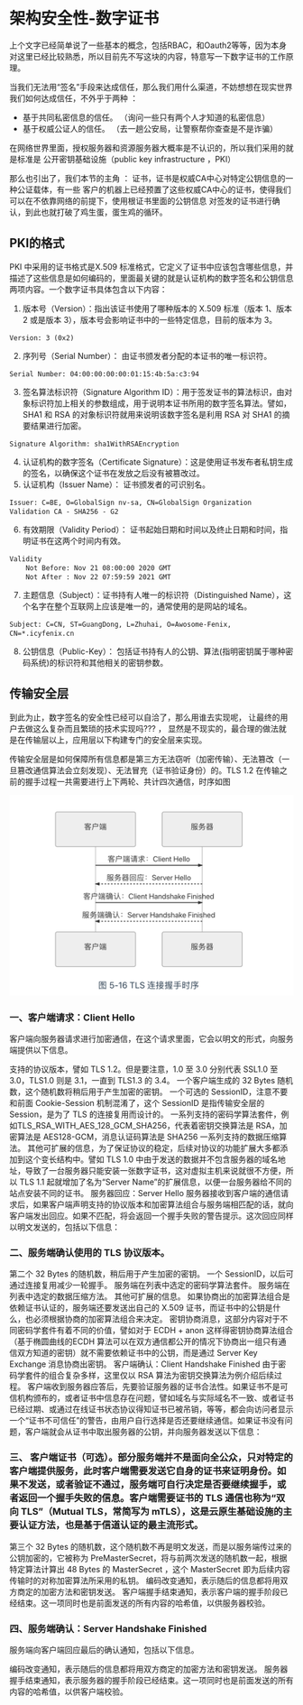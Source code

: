 # 架构安全性-数字证书

上个文字已经简单说了一些基本的概念，包括RBAC，和Oauth2等等，因为本身对这里已经比较熟悉，所以目前先不写这块的内容，特意写一下数字证书的工作原理。

当我们无法用“签名”手段来达成信任，那么我们用什么渠道，不妨想想在现实世界我们如何达成信任，不外乎于两种 ： 

+ 基于共同私密信息的信任。 （询问一些只有两个人才知道的私密信息）
+ 基于权威公证人的信任。 （去一趟公安局，让警察帮你查查是不是诈骗）

在网络世界里面，授权服务器和资源服务器大概率是不认识的，所以我们采用的就是标准是 公开密钥基础设施（public key infrastructure ，PKI）

那么也引出了，我们本节的主角 ：  证书，证书是权威CA中心对特定公钥信息的一种公证载体，有一些 客户的机器上已经预置了这些权威CA中心的证书，使得我们可以在不依靠网络的前提下，使用根证书里面的公钥信息
对签发的证书进行确认，到此也就打破了鸡生蛋，蛋生鸡的循环。

## PKI的格式
PKI 中采用的证书格式是X.509 标准格式，它定义了证书中应该包含哪些信息，并描述了这些信息是如何编码的，里面最关键的就是认证机构的数字签名和公钥信息两项内容。一个数字证书具体包含以下内容：

1. 版本号（Version）：指出该证书使用了哪种版本的 X.509 标准（版本 1、版本 2 或是版本 3），版本号会影响证书中的一些特定信息，目前的版本为 3。

```text
Version: 3 (0x2)
```
2. 序列号（Serial Number）： 由证书颁发者分配的本证书的唯一标识符。
```text
Serial Number: 04:00:00:00:00:01:15:4b:5a:c3:94
```
3. 签名算法标识符（Signature Algorithm ID）：用于签发证书的算法标识，由对象标识符加上相关的参数组成，用于说明本证书所用的数字签名算法。譬如，SHA1 和 RSA 的对象标识符就用来说明该数字签名是利用 RSA 对 SHA1 的摘要结果进行加密。
```text
Signature Algorithm: sha1WithRSAEncryption
```
4. 认证机构的数字签名（Certificate Signature）：这是使用证书发布者私钥生成的签名，以确保这个证书在发放之后没有被篡改过。
5. 认证机构（Issuer Name）： 证书颁发者的可识别名。
```text
Issuer: C=BE, O=GlobalSign nv-sa, CN=GlobalSign Organization Validation CA - SHA256 - G2
```
6. 有效期限（Validity Period）： 证书起始日期和时间以及终止日期和时间，指明证书在这两个时间内有效。
```text
Validity
	Not Before: Nov 21 08:00:00 2020 GMT
	Not After : Nov 22 07:59:59 2021 GMT
```

7. 主题信息（Subject）：证书持有人唯一的标识符（Distinguished Name），这个名字在整个互联网上应该是唯一的，通常使用的是网站的域名。
```text
Subject: C=CN, ST=GuangDong, L=Zhuhai, O=Awosome-Fenix, CN=*.icyfenix.cn
```
8. 公钥信息（Public-Key）： 包括证书持有人的公钥、算法(指明密钥属于哪种密码系统)的标识符和其他相关的密钥参数。

## 传输安全层

到此为止，数字签名的安全性已经可以自洽了，那么用谁去实现呢， 让最终的用户去做这么复杂而且繁琐的技术实现吗??? ， 显然是不现实的，最合理的做法就是在传输层以上，应用层以下构建专门的安全层来实现。

传输安全层是如何保障所有信息都是第三方无法窃听（加密传输）、无法篡改（一旦篡改通信算法会立刻发现）、无法冒充（证书验证身份）的。TLS 1.2 在传输之前的握手过程一共需要进行上下两轮、共计四次通信，时序如图 

![img.png](img.png)

### 一、客户端请求：Client Hello
客户端向服务器请求进行加密通信，在这个请求里面，它会以明文的形式，向服务端提供以下信息。

支持的协议版本，譬如 TLS 1.2。但是要注意，1.0 至 3.0 分别代表 SSL1.0 至 3.0，TLS1.0 则是 3.1，一直到 TLS1.3 的 3.4。
一个客户端生成的 32 Bytes 随机数，这个随机数将稍后用于产生加密的密钥。
一个可选的 SessionID，注意不要和前面 Cookie-Session 机制混淆了，这个 SessionID 是指传输安全层的 Session，是为了 TLS 的连接复用而设计的。
一系列支持的密码学算法套件，例如TLS_RSA_WITH_AES_128_GCM_SHA256，代表着密钥交换算法是 RSA，加密算法是 AES128-GCM，消息认证码算法是 SHA256
一系列支持的数据压缩算法。
其他可扩展的信息，为了保证协议的稳定，后续对协议的功能扩展大多都添加到这个变长结构中。譬如 TLS 1.0 中由于发送的数据并不包含服务器的域名地址，导致了一台服务器只能安装一张数字证书，这对虚拟主机来说就很不方便，所以 TLS 1.1 起就增加了名为“Server Name”的扩展信息，以便一台服务器给不同的站点安装不同的证书。
服务器回应：Server Hello
服务器接收到客户端的通信请求后，如果客户端声明支持的协议版本和加密算法组合与服务端相匹配的话，就向客户端发出回应。如果不匹配，将会返回一个握手失败的警告提示。这次回应同样以明文发送的，包括以下信息：

### 二、服务端确认使用的 TLS 协议版本。
第二个 32 Bytes 的随机数，稍后用于产生加密的密钥。
一个 SessionID，以后可通过连接复用减少一轮握手。
服务端在列表中选定的密码学算法套件。
服务端在列表中选定的数据压缩方法。
其他可扩展的信息。
如果协商出的加密算法组合是依赖证书认证的，服务端还要发送出自己的 X.509 证书，而证书中的公钥是什么，也必须根据协商的加密算法组合来决定。
密钥协商消息，这部分内容对于不同密码学套件有着不同的价值，譬如对于 ECDH + anon 这样得密钥协商算法组合（基于椭圆曲线的ECDH 算法可以在双方通信都公开的情况下协商出一组只有通信双方知道的密钥）就不需要依赖证书中的公钥，而是通过 Server Key Exchange 消息协商出密钥。
客户端确认：Client Handshake Finished
由于密码学套件的组合复杂多样，这里仅以 RSA 算法为密钥交换算法为例介绍后续过程。
客户端收到服务器应答后，先要验证服务器的证书合法性。如果证书不是可信机构颁布的，或者证书中信息存在问题，譬如域名与实际域名不一致、或者证书已经过期、或通过在线证书状态协议得知证书已被吊销，等等，都会向访问者显示一个“证书不可信任”的警告，由用户自行选择是否还要继续通信。如果证书没有问题，客户端就会从证书中取出服务器的公钥，并向服务器发送以下信息：

### 三、 客户端证书（可选）。部分服务端并不是面向全公众，只对特定的客户端提供服务，此时客户端需要发送它自身的证书来证明身份。如果不发送，或者验证不通过，服务端可自行决定是否要继续握手，或者返回一个握手失败的信息。客户端需要证书的 TLS 通信也称为“双向 TLS”（Mutual TLS，常简写为 mTLS），这是云原生基础设施的主要认证方法，也是基于信道认证的最主流形式。
第三个 32 Bytes 的随机数，这个随机数不再是明文发送，而是以服务端传过来的公钥加密的，它被称为 PreMasterSecret，将与前两次发送的随机数一起，根据特定算法计算出 48 Bytes 的 MasterSecret ，这个 MasterSecret 即为后续内容传输时的对称加密算法所采用的私钥。
编码改变通知，表示随后的信息都将用双方商定的加密方法和密钥发送。
客户端握手结束通知，表示客户端的握手阶段已经结束。这一项同时也是前面发送的所有内容的哈希值，以供服务器校验。

### 四、服务端确认：Server Handshake Finished
服务端向客户端回应最后的确认通知，包括以下信息。

编码改变通知，表示随后的信息都将用双方商定的加密方法和密钥发送。
服务器握手结束通知，表示服务器的握手阶段已经结束。这一项同时也是前面发送的所有内容的哈希值，以供客户端校验。
